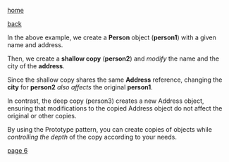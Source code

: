 [home](./page01.md)

[back](./page04.md)

In the above example, we create a **Person** object (**person1**) with a given name and address. 

Then, we create a **shallow copy** (**person2**) and *modify* the name and the city of the **address**. 

Since the shallow copy shares the same **Address** reference, changing the **city** for **person2** *also affects* the original **person1**.

In contrast, the deep copy (person3) creates a new Address object, ensuring that modifications to the copied Address object do not affect the original or other copies.

By using the Prototype pattern, you can create copies of objects while *controlling the depth* of the copy according to your needs.

[page 6](./page06.md)

